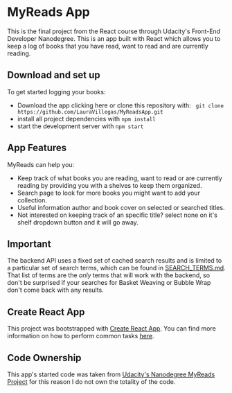 # MyReads App

This is the final project from the React course through Udacity's Front-End Developer Nanodegree.
This is an app built with React which allows you to keep a log of books that you have read, want to read and are currently reading.

## Download and set up

To get started logging your books:
* Download the app clicking here or clone this repository with: `` git clone https://github.com/LauraVillegas/MyReadsApp.git``
* install all project dependencies with `npm install`
* start the development server with `npm start`

## App Features
MyReads can help you:
* Keep track of what books you are reading, want to read or are currently reading by providing you with a shelves to keep them organized.
* Search page to look for more books you might want to add your collection.
* Useful information author and book cover on selected or searched titles. 
* Not interested on keeping track of an specific title? select none on it's shelf dropdown button and it will go away.
## Important
The backend API uses a fixed set of cached search results and is limited to a particular set of search terms, which can be found in [SEARCH_TERMS.md](SEARCH_TERMS.md). That list of terms are the _only_ terms that will work with the backend, so don't be surprised if your searches for Basket Weaving or Bubble Wrap don't come back with any results.

## Create React App

This project was bootstrapped with [Create React App](https://github.com/facebookincubator/create-react-app). You can find more information on how to perform common tasks [here](https://github.com/facebookincubator/create-react-app/blob/master/packages/react-scripts/template/README.md).

## Code Ownership

This app's started code was taken from [Udacity's Nanodegree MyReads Project](https://github.com/udacity/reactnd-project-myreads-starter) for this reason I do not own the totality of the code. 

